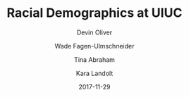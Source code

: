 ---
title: Racial Demographics at UIUC

external-url: http://waf.cs.illinois.edu/discovery/Racial-Demographics-at-UIUC/
external-img: http://waf.cs.illinois.edu/discovery/Racial-Demographics-at-UIUC/web/ss_social.png

date: 2017-11-29

author:
- Devin Oliver
- Wade Fagen-Ulmschneider
- Tina Abraham
- Kara Landolt

tags: visualization
---